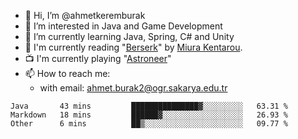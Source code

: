 - 👋 Hi, I’m @ahmetkeremburak
- 👀 I’m interested in Java and Game Development
- 🌱 I’m currently learning Java, Spring, C# and Unity
- :book: I'm currently reading "[Berserk](https://en.wikipedia.org/wiki/Berserk_(manga))" by [Miura Kentarou](https://en.wikipedia.org/wiki/Kentaro_Miura).
- :tv: I'm currently playing "[Astroneer](https://en.wikipedia.org/wiki/Astroneer)"
- 📫 How to reach me:  
  - with email: ahmet.burak2@ogr.sakarya.edu.tr
<!---
- 💞️ I’m looking to collaborate on ...
--->

<!---
ahmetkeremburak/ahmetkeremburak is a ✨ special ✨ repository because its `README.md` (this file) appears on your GitHub profile.
You can click the Preview link to take a look at your changes.
--->

<!--START_SECTION:waka-->

```text
Java       43 mins         ███████████████▓░░░░░░░░░   63.31 %
Markdown   18 mins         ██████▓░░░░░░░░░░░░░░░░░░   26.93 %
Other      6 mins          ██▒░░░░░░░░░░░░░░░░░░░░░░   09.77 %
```

<!--END_SECTION:waka-->
